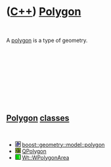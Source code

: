 



 

 

 

 

 

([C++](Cpp.htm)) [Polygon](CppPolygon.htm)
==========================================

 

A [polygon](CppPolygon.htm) is a type of geometry.

 

 

 

 

 

[Polygon](CppPolygon.htm) [classes](CppClass.htm)
-------------------------------------------------

 

-   ![Boost](PicBoost.png)
    [boost::geometry::model::polygon](CppBoostPolygon.htm)
-   ![Qt](PicQt.png) [QPolygon](CppQPolygon.htm)
-   ![Wt](PicWt.png) [Wt::WPolygonArea](CppWPolygonArea.htm)

 

 

 

 

 





 



